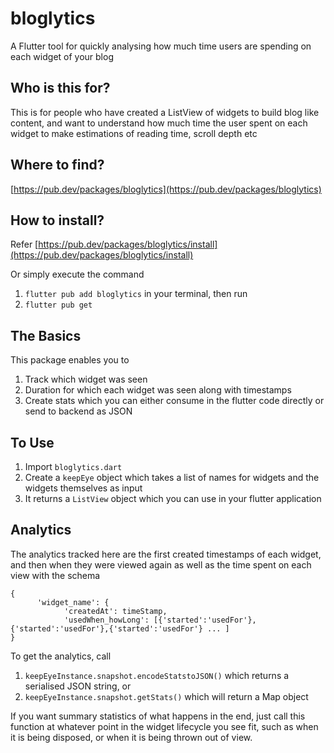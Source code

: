 # bloglytics

A Flutter tool for quickly analysing how much time users are spending on each widget of your blog

## Who is this for?

This is for people who have created a ListView of widgets to build blog like content, and want to understand how much time the user spent on each widget to make estimations of reading time, scroll depth etc

## Where to find?

[https://pub.dev/packages/bloglytics](https://pub.dev/packages/bloglytics)

## How to install?

Refer [https://pub.dev/packages/bloglytics/install](https://pub.dev/packages/bloglytics/install)

Or simply execute the command 
1. ``flutter pub add bloglytics`` in your terminal, then run 
2. ``flutter pub get``

## The Basics

This package enables you to 

1. Track which widget was seen
2. Duration for which each widget was seen along with timestamps
3. Create stats which you can either consume in the flutter code directly or send to backend as JSON

## To Use

1. Import ``bloglytics.dart``
2. Create a ``keepEye`` object which takes a list of names for widgets and the widgets themselves as input
3. It returns a ``ListView`` object which you can use in your flutter application

## Analytics

The analytics tracked here are the first created timestamps of each widget, and then when they were viewed again as well as the time spent on each view with the schema

```
{ 
      'widget_name': {
            'createdAt': timeStamp,
            'usedWhen_howLong': [{'started':'usedFor'},{'started':'usedFor'},{'started':'usedFor'} ... ]
}
 ```

To get the analytics, call 
1. ``keepEyeInstance.snapshot.encodeStatstoJSON()`` which returns a serialised JSON string, or
2. ``keepEyeInstance.snapshot.getStats()`` which will return a Map object 

If you want summary statistics of what happens in the end, just call this function at whatever point in the widget lifecycle you see fit, such as when it is being disposed, or when it is being thrown out of view. 
